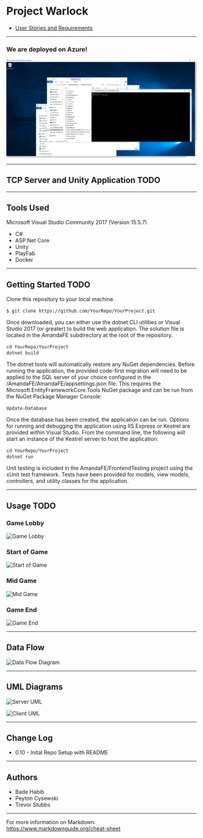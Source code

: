 # Project Warlock

- [User Stories and Requirements](Requirements.md)

---
### We are deployed on Azure!

![Azure Deployment on VM](https://github.com/Team-Americano/WarlockTCPServer/blob/master/WarlockTCPServerScreen.png?raw=true)

---
## TCP Server and Unity Application TODO

---

## Tools Used
Microsoft Visual Studio Community 2017 (Version 15.5.7)

- C#
- ASP.Net Core
- Unity
- PlayFab
- Docker 

---

## Getting Started TODO

Clone this repository to your local machine.

```
$ git clone https://github.com/YourRepo/YourProject.git
```
Once downloaded, you can either use the dotnet CLI utilities or Visual Studio 2017 (or greater) to build the web application. The solution file is located in the AmandaFE subdirectory at the root of the repository.
```
cd YourRepo/YourProject
dotnet build
```
The dotnet tools will automatically restore any NuGet dependencies. Before running the application, the provided code-first migration will need to be applied to the SQL server of your choice configured in the /AmandaFE/AmandaFE/appsettings.json file. This requires the Microsoft.EntityFrameworkCore.Tools NuGet package and can be run from the NuGet Package Manager Console:
```
Update-Database
```
Once the database has been created, the application can be run. Options for running and debugging the application using IIS Express or Kestrel are provided within Visual Studio. From the command line, the following will start an instance of the Kestrel server to host the application:
```
cd YourRepo/YourProject
dotnet run
```
Unit testing is included in the AmandaFE/FrontendTesting project using the xUnit test framework. Tests have been provided for models, view models, controllers, and utility classes for the application.

---

## Usage TODO

### Game Lobby
![Game Lobby](https://via.placeholder.com/500x250)

### Start of Game
![Start of Game](https://via.placeholder.com/500x250)

### Mid Game
![Mid Game](https://via.placeholder.com/500x250)

### Game End
![Game End](https://via.placeholder.com/500x250)

---
## Data Flow
![Data Flow Diagram](/Assets/img/Flowchart.png)

---

## UML Diagrams
![Server UML]()

![Client UML]()

---

## Change Log
- 0.10 - Inital Repo Setup with README 

---

## Authors
- Bade Habib
- Peyton Cysewski
- Trevor Stubbs

---

For more information on Markdown: https://www.markdownguide.org/cheat-sheet
